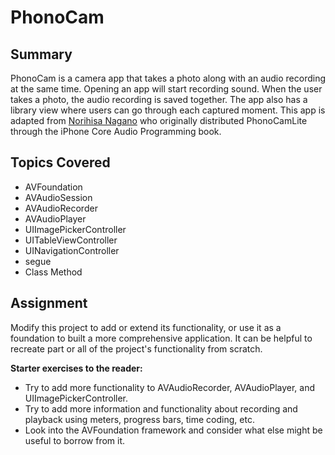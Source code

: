 # PhonoCam

## Summary

PhonoCam is a camera app that takes a photo along with an audio recording at the same time. Opening an app will start recording sound. When the user takes a photo, the audio recording is saved together. The app also has a library view where users can go through each captured moment. This app is adapted from [Norihisa Nagano](https://github.com/7gano) who originally distributed PhonoCamLite through the iPhone Core Audio Programming book.

## Topics Covered

- AVFoundation
- AVAudioSession
- AVAudioRecorder
- AVAudioPlayer
- UIImagePickerController
- UITableViewController
- UINavigationController
- segue
- Class Method

## Assignment

Modify this project to add or extend its functionality, or use it as a foundation to built a more comprehensive application. It can be helpful to recreate part or all of the project's functionality from scratch.

__Starter exercises to the reader:__

- Try to add more functionality to AVAudioRecorder, AVAudioPlayer, and UIImagePickerController.
- Try to add more information and functionality about recording and playback using meters, progress bars, time coding, etc.
- Look into the AVFoundation framework and consider what else might be useful to borrow from it.